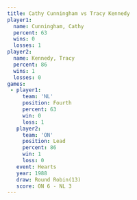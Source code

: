 ```yaml
---
title: Cathy Cunningham vs Tracy Kennedy
player1:                 
  name: Cunningham, Cathy
  percent: 63            
  wins: 0                
  losses: 1              
player2:                 
  name: Kennedy, Tracy   
  percent: 86            
  wins: 1                
  losses: 0              
games:
 - player1:          
     team: 'NL'      
     position: Fourth
     percent: 63     
     win: 0          
     loss: 1         
   player2:        
     team: 'ON'    
     position: Lead
     percent: 86   
     win: 1        
     loss: 0       
   event: Hearts        
   year: 1988           
   draw: Round Robin(13)
   score: ON 6 - NL 3   
---
```

